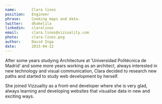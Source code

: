```yaml
---
name:       Clara linos
position:   Engineer
phrase:     Cooking maps and data.
twitter:    dhakelila
linkedin:   claralinos
email:      clara.linos@vizzuality.com
photo:      clara-linos.png
author:     David Inga
date:       2015-04-22
---
```


After some years studying Architecture at ’Universidad Politécnica de Madrid’ and some more years working as an architect, always interested in new technology and visual communication, Clara decided to research new paths and started to study web development by herself. 

She joined Vizzuality as a front-end developer where she is very glad, always learning and developing websites that visualise data in new and exciting ways. 
